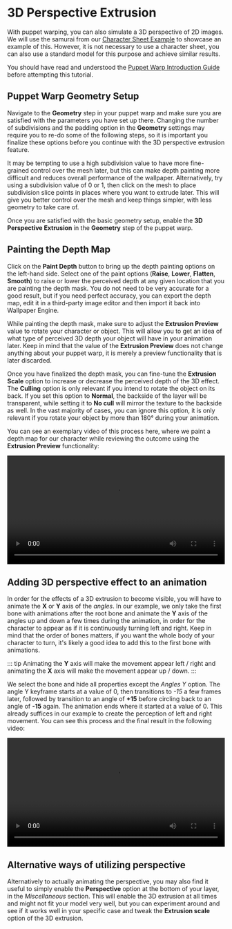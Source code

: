 # 3D Perspective Extrusion

With puppet warping, you can also simulate a 3D perspective of 2D images. We will use the samurai from our [Character Sheet Example](/wallpaper-engine-docs/scene/puppet-warp/charactersheet) to showcase an example of this. However, it is not necessary to use a character sheet, you can also use a standard model for this purpose and achieve similar results.

You should have read and understood the [Puppet Warp Introduction Guide](/wallpaper-engine-docs/scene/puppet-warp/introduction) before attempting this tutorial.

## Puppet Warp Geometry Setup

Navigate to the **Geometry** step in your puppet warp and make sure you are satisfied with the parameters you have set up there. Changing the number of subdivisions and the padding option in the **Geometry** settings may require you to re-do some of the following steps, so it is important you finalize these options before you continue with the 3D perspective extrusion feature.

It may be tempting to use a high subdivision value to have more fine-grained control over the mesh later, but this can make depth painting more difficult and reduces overall performance of the wallpaper. Alternatively, try using a subdivision value of 0 or 1, then click on the mesh to place subdivision slice points in places where you want to extrude later. This will give you better control over the mesh and keep things simpler, with less geometry to take care of.

Once you are satisfied with the basic geometry setup, enable the **3D Perspective Extrusion** in the **Geometry** step of the puppet warp.

## Painting the Depth Map

Click on the **Paint Depth** button to bring up the depth painting options on the left-hand side. Select one of the paint options (**Raise**, **Lower**, **Flatten**, **Smooth**) to raise or lower the perceived depth at any given location that you are painting the depth mask. You do not need to be very accurate for a good result, but if you need perfect accuracy, you can export the depth map, edit it in a third-party image editor and then import it back into Wallpaper Engine.

While painting the depth mask, make sure to adjust the **Extrusion Preview** value to rotate your character or object. This will allow you to get an idea of what type of perceived 3D depth your object will have in your animation later. Keep in mind that the value of the **Extrusion Preview** does not change anything about your puppet warp, it is merely a preview functionality that is later discarded.

Once you have finalized the depth mask, you can fine-tune the **Extrusion Scale** option to increase or decrease the perceived depth of the 3D effect. The **Culling** option is only relevant if you intend to rotate the object on its back. If you set this option to **Normal**, the backside of the layer will be transparent, while setting it to **No cull** will mirror the texture to the backside as well. In the vast majority of cases, you can ignore this option, it is only relevant if you rotate your object by more than 180° during your animation.

You can see an exemplary video of this process here, where we paint a depth map for our character while reviewing the outcome using the **Extrusion Preview** functionality:

<video width="100%" controls>
  <source :src="$withBase('/videos/puppet_warp_extrusion_painting.mp4')" type="video/mp4">
  Your browser does not support the video tag.
</video>

## Adding 3D perspective effect to an animation

In order for the effects of a 3D extrusion to become visible, you will have to animate the **X** or **Y** axis of the *angles*. In our example, we only take the first bone with animations after the root bone and animate the **Y** axis of the angles up and down a few times during the animation, in order for the character to appear as if it is continuously turning left and right. Keep in mind that the order of bones matters, if you want the whole body of your character to turn, it's likely a good idea to add this to the first bone with animations.

::: tip
Animating the **Y** axis will make the movement appear left / right and animating the **X** axis will make the movement appear up / down.
:::

We select the bone and hide all properties except the *Angles Y* option. The angle Y keyframe starts at a value of 0, then transitions to *-15* a few frames later, followed by transition to an angle of **+15** before circling back to an angle of **-15** again. The animation ends where it started at a value of 0. This already suffices in our example to create the perception of left and right movement. You can see this process and the final result in the following video:

<video width="100%" controls>
  <source :src="$withBase('/videos/puppet_warp_extrusion_animation.mp4')" type="video/mp4">
  Your browser does not support the video tag.
</video>

## Alternative ways of utilizing perspective

Alternatively to actually animating the perspective, you may also find it useful to simply enable the **Perspective** option at the bottom of your layer, in the *Miscellaneous* section. This will enable the 3D extrusion at all times and might not fit your model very well, but you can experiment around and see if it works well in your specific case and tweak the **Extrusion scale** option of the 3D extrusion.
